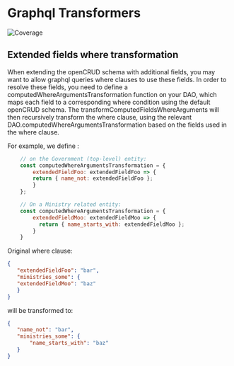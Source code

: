 # Graphql Transformers

![Coverage](https://api.venn.city/production/coverage/badge?branch=master&repository=@venncity/graphql-transformers)

## Extended fields where transformation

When extending the openCRUD schema with additional fields, you may want to allow graphql queries where clauses to use 
these fields. In order to resolve these fields, you need to define a computedWhereArgumentsTransformation function on 
your DAO, which maps each field to a corresponding where condition using the default openCRUD schema.
The transformComputedFieldsWhereArguments will then recursively transform the where clause, using the relevant 
DAO.computedWhereArgumentsTransformation based on the fields used in the where clause.
 
For example, we define :

```javascript
    // on the Government (top-level) entity:
    const computedWhereArgumentsTransformation = {
        extendedFieldFoo: extendedFieldFoo => {
        return { name_not: extendedFieldFoo };
        }
    };
```

```javascript
    // On a Ministry related entity:
    const computedWhereArgumentsTransformation = {
        extendedFieldMoo: extendedFieldMoo => {
          return { name_starts_with: extendedFieldMoo };
        }
    }
```

Original where clause:
 ```json
{
    "extendedFieldFoo": "bar",
    "ministries_some": {
    "extendedFieldMoo": "baz"
    }
}
```

will be transformed to:
 ```json
{
    "name_not": "bar",
    "ministries_some": {
        "name_starts_with": "baz"
    }
}
```


